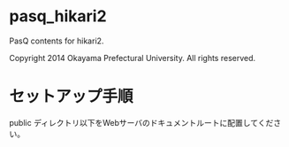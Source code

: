 pasq_hikari2
============

PasQ contents for hikari2.

Copyright 2014 Okayama Prefectural University.  All rights reserved.

# セットアップ手順 #

public ディレクトリ以下をWebサーバのドキュメントルートに配置してください。
